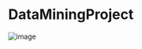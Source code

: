 # DataMiningProject

![image](https://github.com/standardkim11/DataMiningProject/assets/117301457/2c8eee1d-0a6b-4f56-8dd8-1de566d20e05)
